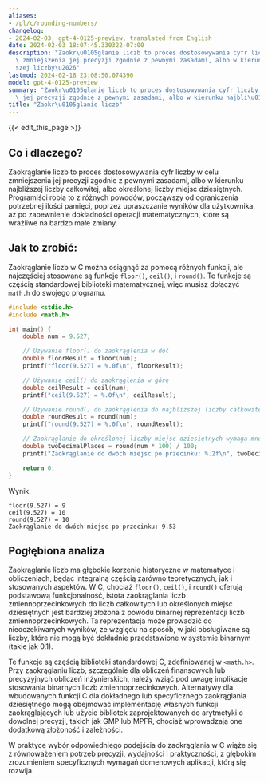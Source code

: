 ```yaml
---
aliases:
- /pl/c/rounding-numbers/
changelog:
- 2024-02-03, gpt-4-0125-preview, translated from English
date: 2024-02-03 18:07:45.330322-07:00
description: "Zaokr\u0105glanie liczb to proces dostosowywania cyfr liczby w celu\
  \ zmniejszenia jej precyzji zgodnie z pewnymi zasadami, albo w kierunku najbli\u017C\
  szej liczby\u2026"
lastmod: 2024-02-18 23:08:50.074390
model: gpt-4-0125-preview
summary: "Zaokr\u0105glanie liczb to proces dostosowywania cyfr liczby w celu zmniejszenia\
  \ jej precyzji zgodnie z pewnymi zasadami, albo w kierunku najbli\u017Cszej liczby\u2026"
title: "Zaokr\u0105glanie liczb"
---
```


{{< edit_this_page >}}

## Co i dlaczego?

Zaokrąglanie liczb to proces dostosowywania cyfr liczby w celu zmniejszenia jej precyzji zgodnie z pewnymi zasadami, albo w kierunku najbliższej liczby całkowitej, albo określonej liczby miejsc dziesiętnych. Programiści robią to z różnych powodów, począwszy od ograniczenia potrzebnej ilości pamięci, poprzez upraszczanie wyników dla użytkownika, aż po zapewnienie dokładności operacji matematycznych, które są wrażliwe na bardzo małe zmiany.

## Jak to zrobić:

Zaokrąglanie liczb w C można osiągnąć za pomocą różnych funkcji, ale najczęściej stosowane są funkcje `floor()`, `ceil()`, i `round()`. Te funkcje są częścią standardowej biblioteki matematycznej, więc musisz dołączyć `math.h` do swojego programu.

```c
#include <stdio.h>
#include <math.h>

int main() {
    double num = 9.527;

    // Używanie floor() do zaokrąglenia w dół
    double floorResult = floor(num);
    printf("floor(9.527) = %.0f\n", floorResult);

    // Używanie ceil() do zaokrąglenia w górę
    double ceilResult = ceil(num);
    printf("ceil(9.527) = %.0f\n", ceilResult);

    // Używanie round() do zaokrąglenia do najbliższej liczby całkowitej
    double roundResult = round(num);
    printf("round(9.527) = %.0f\n", roundResult);

    // Zaokrąglanie do określonej liczby miejsc dziesiętnych wymaga mnożenia i dzielenia
    double twoDecimalPlaces = round(num * 100) / 100;
    printf("Zaokrąglanie do dwóch miejsc po przecinku: %.2f\n", twoDecimalPlaces);

    return 0;
}
```

Wynik:
```
floor(9.527) = 9
ceil(9.527) = 10
round(9.527) = 10
Zaokrąglanie do dwóch miejsc po przecinku: 9.53
```

## Pogłębiona analiza

Zaokrąglanie liczb ma głębokie korzenie historyczne w matematyce i obliczeniach, będąc integralną częścią zarówno teoretycznych, jak i stosowanych aspektów. W C, chociaż `floor()`, `ceil()`, i `round()` oferują podstawową funkcjonalność, istota zaokrąglania liczb zmiennoprzecinkowych do liczb całkowitych lub określonych miejsc dziesiętnych jest bardziej złożona z powodu binarnej reprezentacji liczb zmiennoprzecinkowych. Ta reprezentacja może prowadzić do nieoczekiwanych wyników, ze względu na sposób, w jaki obsługiwane są liczby, które nie mogą być dokładnie przedstawione w systemie binarnym (takie jak 0.1).

Te funkcje są częścią biblioteki standardowej C, zdefiniowanej w `<math.h>`. Przy zaokrąglaniu liczb, szczególnie dla obliczeń finansowych lub precyzyjnych obliczeń inżynierskich, należy wziąć pod uwagę implikacje stosowania binarnych liczb zmiennoprzecinkowych. Alternatywy dla wbudowanych funkcji C dla dokładnego lub specyficznego zaokrąglania dziesiętnego mogą obejmować implementację własnych funkcji zaokrąglających lub użycie bibliotek zaprojektowanych do arytmetyki o dowolnej precyzji, takich jak GMP lub MPFR, chociaż wprowadzają one dodatkową złożoność i zależności.

W praktyce wybór odpowiedniego podejścia do zaokrąglania w C wiąże się z równoważeniem potrzeb precyzji, wydajności i praktyczności, z głębokim zrozumieniem specyficznych wymagań domenowych aplikacji, którą się rozwija.
